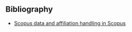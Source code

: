 ## Bibliography

* [Scopus data and affiliation handling in Scopus](http://www.um.rnu.tn/uploaded/Actualites/Pr%C3%A9sentation%201elsev.pdf)